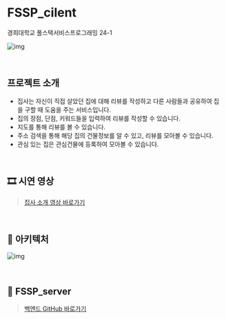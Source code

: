 # FSSP_cilent

경희대학교 풀스택서비스프로그래밍 24-1 

![img](https://github.com/byeongmin-kwak/FSSP_client/assets/71933999/053ffb15-27d2-491b-bce2-0aef087be6e7)

<br>

## 프로젝트 소개

- 집사는 자신이 직접 살았던 집에 대해 리뷰를 작성하고 다른 사람들과 공유하여 집을 구할 때 도움을 주는 서비스입니다.
- 집의 장점, 단점, 키워드들을 입력하여 리뷰를 작성할 수 있습니다.
- 지도를 통해 리뷰를 볼 수 있습니다.
- 주소 검색을 통해 해당 집의 건물정보를 알 수 있고, 리뷰를 모아볼 수 있습니다.
- 관심 있는 집은 관심건물에 등록하여 모아볼 수 있습니다.

<br>

## 🎞 시연 영상
> [집사 소개 영상 바로가기](https://youtu.be/b0I6lzLjCNA)

<br>

## 🏢 아키텍처
![img](https://github.com/byeongmin-kwak/FSSP_client/assets/71933999/2cc2ec23-9183-4a01-95d2-30292e071eee)

<br>

## 🤝 FSSP_server
> [백엔드 GitHub 바로가기](https://github.com/byeongmin-kwak/FSSP_server)